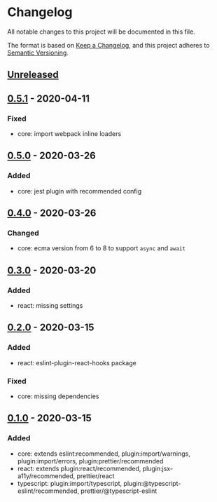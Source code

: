 # Changelog

All notable changes to this project will be documented in this file.

The format is based on [Keep a Changelog](https://keepachangelog.com/en/1.0.0/),
and this project adheres to [Semantic Versioning](https://semver.org/spec/v2.0.0.html).

## [Unreleased]

## [0.5.1] - 2020-04-11

### Fixed

- core: import webpack inline loaders

## [0.5.0] - 2020-03-26

### Added

- core: jest plugin with recommended config

## [0.4.0] - 2020-03-26

### Changed

- core: ecma version from 6 to 8 to support `async` and `await`

## [0.3.0] - 2020-03-20

### Added

- react: missing settings

## [0.2.0] - 2020-03-15

### Added

- react: eslint-plugin-react-hooks package

### Fixed

- core: missing dependencies

## [0.1.0] - 2020-03-15

### Added

- core: extends eslint:recommended, plugin:import/warnings, plugin:import/errors, plugin:prettier/recommended
- react: extends plugin:react/recommended, plugin:jsx-a11y/recommended, prettier/react
- typescript: plugin:import/typescript, plugin:@typescript-eslint/recommended, prettier/@typescript-eslint

[unreleased]: https://github.com/advclb/eslint-config/compare/v0.5.1...HEAD
[0.5.1]: https://github.com/advclb/eslint-config/compare/v0.5.0...0.5.1
[0.5.0]: https://github.com/advclb/eslint-config/compare/v0.4.0...0.5.0
[0.4.0]: https://github.com/advclb/eslint-config/compare/v0.3.0...0.4.0
[0.3.0]: https://github.com/advclb/eslint-config/compare/v0.2.0...0.3.0
[0.2.0]: https://github.com/advclb/eslint-config/compare/v0.1.0...0.2.0
[0.1.0]: https://github.com/advclb/eslint-config/releases/tag/v0.1.0
